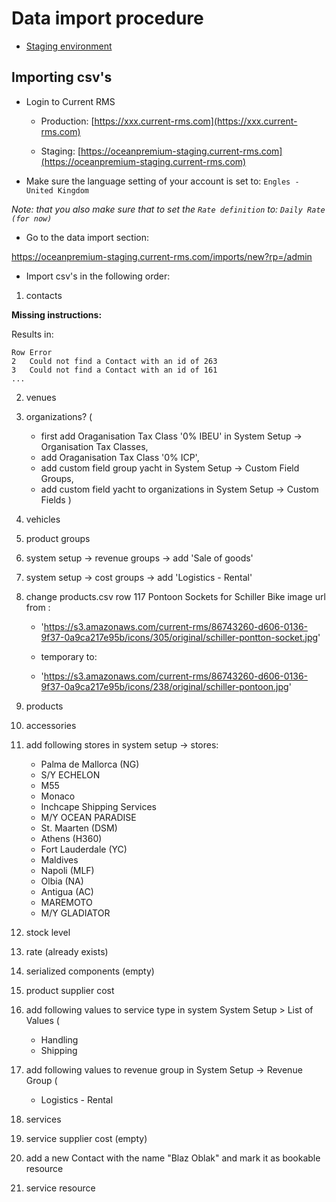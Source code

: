 # Data import procedure

- [Staging environment](https://oceanpremium-staging.current-rms.com/)

## Importing csv's

- Login to Current RMS

    * Production: [https://xxx.current-rms.com](https://xxx.current-rms.com)

    * Staging: [https://oceanpremium-staging.current-rms.com](https://oceanpremium-staging.current-rms.com)

- Make sure the language setting of your account is set to: `Engles - United Kingdom`

_Note: that you also make sure that to set the `Rate definition` to: `Daily Rate (for now)`_

- Go to the data import section:

https://oceanpremium-staging.current-rms.com/imports/new?rp=/admin

- Import csv's in the following order:

1. contacts

**Missing instructions:**

Results in:

```
Row	Error
2	Could not find a Contact with an id of 263
3	Could not find a Contact with an id of 161
...
```

2. venues
3. organizations? (
    * first add Oraganisation Tax Class '0% IBEU' in System Setup -> Organisation Tax Classes,
    * add Oraganisation Tax Class '0% ICP',
    * add custom field group yacht in System Setup -> Custom Field Groups,
    * add custom field yacht to organizations in System Setup -> Custom Fields
)
4. vehicles
5. product groups
6. system setup -> revenue groups -> add 'Sale of goods'
7. system setup -> cost groups -> add 'Logistics - Rental'
8. change products.csv row 117 Pontoon Sockets for Schiller Bike image url from :

    * 'https://s3.amazonaws.com/current-rms/86743260-d606-0136-9f37-0a9ca217e95b/icons/305/original/schiller-pontton-socket.jpg'

    * temporary to:

    * 'https://s3.amazonaws.com/current-rms/86743260-d606-0136-9f37-0a9ca217e95b/icons/238/original/schiller-pontoon.jpg'

10. products
11. accessories
12. add following stores in system setup -> stores:
    * Palma de Mallorca (NG)
    * S/Y ECHELON
    * M55
    * Monaco
    * Inchcape Shipping Services
    * M/Y OCEAN PARADISE
    * St. Maarten (DSM)
    * Athens (H360)
    * Fort Lauderdale (YC)
    * Maldives
    * Napoli (MLF)
    * Olbia (NA)
    * Antigua (AC)
    * MAREMOTO
    * M/Y GLADIATOR
13. stock level
14. rate (already exists)
15. serialized components (empty)
16. product supplier cost
17. add following values to service type in system System Setup > List of Values (
    * Handling
    * Shipping
18. add following values to revenue group in System Setup -> Revenue Group (
    * Logistics - Rental
19. services
20. service supplier cost (empty)
21. add a new Contact with the name "Blaz Oblak" and mark it as bookable resource
22. service resource